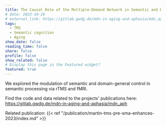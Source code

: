 ```yaml
---
title: The Causal Role of the Multiple-Demand Network in Semantic and Domain-General Control
# date: 2023-10-26
# external_link: https://gitlab.gwdg.de/mdn-in-aging-and-aphasia/mdn_aph
tags:
  - TMS
  - Semantic cognition
  - Aging
show_date: false
reading_time: false
share: false
profile: false
show_related: false
# Display this page in the Featured widget?
featured: true
---
```


We explored the modulation of semantic and domain-general control in semantic processing via rTMS and fMRI.

Find the code and data related to the projects' publications here: https://gitlab.gwdg.de/mdn-in-aging-and-aphasia/mdn_aph

Related publication: {{< ref "/publication/martin-tms-pre-sma-enhances-2023/index.md" >}}

<!--more-->
